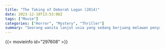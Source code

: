 ```yaml
---
title: "The Taking of Deborah Logan (2014)"
date: 2023-12-10T13:53:08Z
tags: ["Movie"]
categories: ["Horror", "Mystery", "Thriller"]
summary: "Seorang wanita lanjut usia yang sedang berjuang melawan penyakit Alzheimer setuju untuk membiarkan kru film mendokumentasikan kondisinya, namun yang mereka temukan adalah sesuatu yang jauh lebih mengerikan sedang terjadi."
---
```


<mux-player stream-type="on-demand"
src="https://kp3d-my.sharepoint.com/personal/ryoo_kp3d_onmicrosoft_com/_layouts/15/download.aspx?share=ESntLoD4vFJJhKx4ufMzc8oBTWG1hiA6D5R9KuCxUvIsYg" prefer-playback="mse" controls>

</mux-player>


{{< movieinfo id="297608" >}}

<script src="https://cdn.jsdelivr.net/npm/@mux/mux-player"></script>

 <script type="application/ld+json ">
{
"@context": "https://schema.org/",
"@type": "VideoObject",
"name": "The Taking of Deborah Logan (2014)",
"contentUrl": "https://stream.mux.com/AuI9DP51MSuijSvffXLU6BcFC5knsyBzLAcnoTTk2Vw.m3u8",
"thumbnailUrl": "https://www.themoviedb.org/t/p/original/qwOfdZvd70MZVJBbgkeQ5wvvsEJ.jpg?width=314&fit_mode=preserve&time=25",
"uploadDate": "2023-12-10T13:53:08Z",
}

</script>